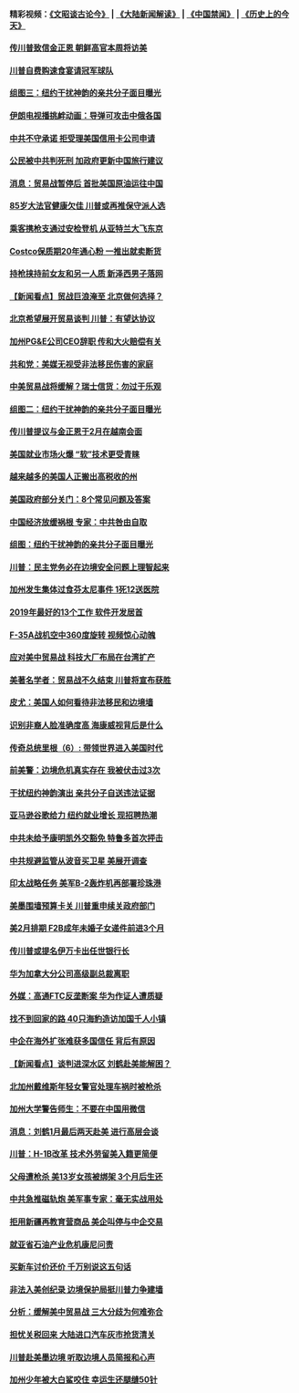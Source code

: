 #### 精彩视频：[《文昭谈古论今》](https://github.com/gfw-breaker/wenzhao/blob/master/README.md?t=01150931) | [《大陆新闻解读》](https://github.com/gfw-breaker/ntdtv-comedy/blob/master/README.md?t=01150931) | [《中国禁闻》](https://github.com/gfw-breaker/ntdtv-news/blob/master/README.md?t=01150931) | [《历史上的今天》](https://github.com/gfw-breaker/today-in-history/blob/master/README.md?t=01150931) 

#### [传川普致信金正恩 朝鲜高官本周将访美](../pages/nsc412/n10976756.md?t=01150931) 

#### [川普自费购速食宴请冠军球队](../pages/nsc412/n10976460.md?t=01150931) 

#### [组图三：纽约干扰神韵的亲共分子面目曝光](../pages/nsc412/n10976545.md?t=01150931) 

#### [伊朗电视播挑衅动画：导弹可攻击中俄各国](../pages/nsc412/n10976504.md?t=01150931) 

#### [中共不守承诺 拒受理美国信用卡公司申请](../pages/nsc412/n10975605.md?t=01150931) 

#### [公民被中共判死刑 加政府更新中国旅行建议](../pages/nsc412/n10976159.md?t=01150931) 

#### [消息：贸易战暂停后 首批美国原油运往中国](../pages/nsc412/n10976142.md?t=01150931) 

#### [85岁大法官健康欠佳 川普或再推保守派人选](../pages/nsc412/n10975835.md?t=01150931) 

#### [乘客携枪支通过安检登机 从亚特兰大飞东京](../pages/nsc412/n10975819.md?t=01150931) 

#### [Costco保质期20年通心粉 一推出就卖断货](../pages/nsc412/n10975844.md?t=01150931) 

#### [持枪挟持前女友和另一人质 新泽西男子落网](../pages/nsc412/n10975726.md?t=01150931) 

#### [【新闻看点】贸战巨浪淹至 北京做何选择？](../pages/nsc412/n10975303.md?t=01150931) 

#### [北京希望展开贸易谈判 川普：有望达协议](../pages/nsc412/n10975474.md?t=01150931) 

#### [加州PG&E公司CEO辞职 传和大火赔偿有关](../pages/nsc412/n10975352.md?t=01150931) 

#### [共和党：美媒无视受非法移民伤害的家庭](../pages/nsc412/n10975305.md?t=01150931) 

#### [中美贸易战将缓解？瑞士信货：勿过于乐观](../pages/nsc412/n10975237.md?t=01150931) 

#### [组图二：纽约干扰神韵的亲共分子面目曝光](../pages/nsc412/n10974621.md?t=01150931) 

#### [传川普提议与金正恩于2月在越南会面](../pages/nsc412/n10974214.md?t=01150931) 

#### [美国就业市场火爆 “软”技术更受青睐](../pages/nsc412/n10973213.md?t=01150931) 

#### [越来越多的美国人正搬出高税收的州](../pages/nsc412/n10973199.md?t=01150931) 

#### [美国政府部分关门：8个常见问题及答案](../pages/nsc412/n10973004.md?t=01150931) 

#### [中国经济放缓祸根 专家：中共咎由自取](../pages/nsc412/n10973083.md?t=01150931) 

#### [组图：纽约干扰神韵的亲共分子面目曝光](../pages/nsc412/n10972801.md?t=01150931) 

#### [川普：民主党务必在边境安全问题上理智起来](../pages/nsc412/n10972922.md?t=01150931) 

#### [加州发生集体过食芬太尼事件 1死12送医院](../pages/nsc412/n10972695.md?t=01150931) 

#### [2019年最好的13个工作 软件开发居首](../pages/nsc412/n10967208.md?t=01150931) 

#### [F-35A战机空中360度旋转 视频惊心动魄](../pages/nsc412/n10971751.md?t=01150931) 

#### [应对美中贸易战 科技大厂布局在台湾扩产](../pages/nsc412/n10971277.md?t=01150931) 

#### [美著名学者：贸易战不久结束 川普将宣布获胜](../pages/nsc412/n10971697.md?t=01150931) 

#### [皮尤：美国人如何看待非法移民和边境墙](../pages/nsc412/n10971472.md?t=01150931) 

#### [识别非裔人脸准确度高 海康威视背后是什么](../pages/nsc412/n10971226.md?t=01150931) 

#### [传奇总统里根（6）: 带领世界进入美国时代](../pages/nsc412/n10971227.md?t=01150931) 

#### [前美警：边境危机真实存在 我被伏击过3次](../pages/nsc412/n10971325.md?t=01150931) 

#### [干扰纽约神韵演出 亲共分子自送违法证据](../pages/nsc412/n10969757.md?t=01150931) 

#### [亚马逊谷歌给力 纽约就业增长 现招聘热潮](../pages/nsc412/n10971075.md?t=01150931) 

#### [中共未给予康明凯外交豁免 特鲁多首次抨击](../pages/nsc412/n10970976.md?t=01150931) 

#### [中共规避监管从波音买卫星 美展开调查](../pages/nsc412/n10970960.md?t=01150931) 

#### [印太战略任务 美军B-2轰炸机再部署珍珠港](../pages/nsc412/n10970599.md?t=01150931) 

#### [美墨围墙预算卡关 川普重申续关政府部门](../pages/nsc412/n10970534.md?t=01150931) 

#### [美2月排期 F2B成年未婚子女递件前进3个月](../pages/nsc412/n10970207.md?t=01150931) 

#### [传川普或提名伊万卡出任世银行长](../pages/nsc412/n10970106.md?t=01150931) 

#### [华为加拿大分公司高级副总裁离职](../pages/nsc412/n10969911.md?t=01150931) 

#### [外媒：高通FTC反垄断案 华为作证人遭质疑](../pages/nsc412/n10969482.md?t=01150931) 

#### [找不到回家的路 40只海豹造访加国千人小镇](../pages/nsc412/n10969564.md?t=01150931) 

#### [中企在海外扩张难获多国信任 背后有原因](../pages/nsc412/n10969228.md?t=01150931) 

#### [【新闻看点】谈判进深水区 刘鹤赴美能解困？](../pages/nsc412/n10969116.md?t=01150931) 

#### [北加州戴维斯年轻女警官处理车祸时被枪杀](../pages/nsc412/n10969582.md?t=01150931) 

#### [加州大学警告师生：不要在中国用微信](../pages/nsc412/n10969475.md?t=01150931) 

#### [消息：刘鹤1月最后两天赴美 进行高层会谈](../pages/nsc412/n10967146.md?t=01150931) 

#### [川普：H-1B改革 技术外劳留美入籍更简便](../pages/nsc412/n10968990.md?t=01150931) 

#### [父母遭枪杀 美13岁女孩被绑架 3个月后生还](../pages/nsc412/n10968787.md?t=01150931) 

#### [中共急推磁轨炮 美军事专家：毫无实战用处](../pages/nsc412/n10968326.md?t=01150931) 

#### [拒用新疆再教育营商品 美企叫停与中企交易](../pages/nsc412/n10967266.md?t=01150931) 

#### [就亚省石油产业危机康尼问责](../pages/nsc412/n10967310.md?t=01150931) 

#### [买新车讨价还价 千万别说这五句话](../pages/nsc412/n10966559.md?t=01150931) 

#### [非法入美创纪录 边境保护局挺川普力争建墙](../pages/nsc412/n10966872.md?t=01150931) 

#### [分析：缓解美中贸易战 三大分歧为何难弥合](../pages/nsc412/n10966845.md?t=01150931) 

#### [担忧关税回来 大陆进口汽车灰市抢货清关](../pages/nsc412/n10966734.md?t=01150931) 

#### [川普赴美墨边境 听取边境人员简报和心声](../pages/nsc412/n10966781.md?t=01150931) 

#### [加州少年被大白鲨咬住 幸运生还腿缝50针](../pages/nsc412/n10966637.md?t=01150931) 

